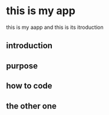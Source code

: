 # this is my app
this is my aapp and this is its itroduction

## introduction

## purpose

## how to code

## the other one
